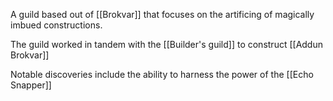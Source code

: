 A guild based out of [[Brokvar]] that focuses on the artificing of magically imbued constructions.

The guild worked in tandem with the [[Builder's guild]] to construct [[Addun Brokvar]]

Notable discoveries include the ability to harness the power of the [[Echo Snapper]]